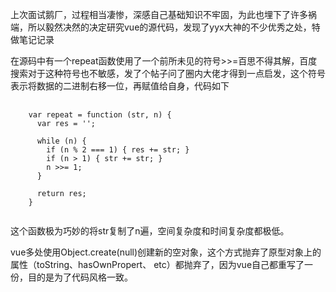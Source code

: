 上次面试鹅厂，过程相当凄惨，深感自己基础知识不牢固，为此也埋下了许多祸端，所以毅然决然的决定研究vue的源代码，发现了yyx大神的不少优秀之处，特做笔记记录

在源码中有一个repeat函数使用了一个前所未见的符号>>=百思不得其解，百度搜索对于这种符号也不敏感，发了个帖子问了圈内大佬才得到一点启发，这个符号表示将数据的二进制右移一位，再赋值给自身，代码如下

<pre>
  <code>
    var repeat = function (str, n) {
      var res = '';

      while (n) {
        if (n % 2 === 1) { res += str; }
        if (n > 1) { str += str; }
        n >>= 1;
      }

      return res;
    }
  </code>
</pre>
这个函数极为巧妙的将str复制了n遍，空间复杂度和时间复杂度都极低。

vue多处使用Object.create(null)创建新的空对象，这个方式抛弃了原型对象上的属性（toString、hasOwnPropert、 etc）都抛弃了，因为vue自己都重写了一份，目的是为了代码风格一致。
